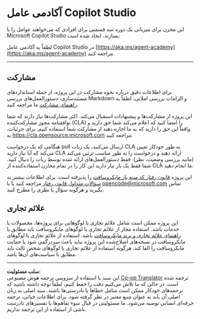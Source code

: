 <!--
CO_OP_TRANSLATOR_METADATA:
{
  "original_hash": "8bce990d8da924192fe923e852a19fbb",
  "translation_date": "2025-10-21T17:33:20+00:00",
  "source_file": "README.md",
  "language_code": "fa"
}
-->
# آکادمی عامل Copilot Studio

این مخزن برای میزبانی یک دوره سه قسمتی برای افرادی که می‌خواهند عوامل را با Microsoft Copilot Studio بسازند، ایجاد شده است.

لطفاً به آکادمی عامل Copilot Studio در [https://aka.ms/agent-academy](https://aka.ms/agent-academy) مراجعه کنید.

---

## مشارکت

برای اطلاعات دقیق درباره نحوه مشارکت در این پروژه، از جمله استانداردهای مستندسازی، دستورالعمل‌های بررسی Markdown و الزامات بررسی املایی، لطفاً به [راهنمای مشارکت](CONTRIBUTING.md) ما مراجعه کنید.

این پروژه از مشارکت‌ها و پیشنهادات استقبال می‌کند. اکثر مشارکت‌ها نیاز دارند که شما توافقنامه مجوز مشارکت‌کننده (CLA) را امضا کنید که اعلام می‌کند شما حق دارید و واقعاً این حق را دارید که به ما اجازه دهید از مشارکت شما استفاده کنیم. برای جزئیات، به <https://cla.opensource.microsoft.com> مراجعه کنید.

هنگامی که یک درخواست pull ارسال می‌کنید، یک ربات CLA به طور خودکار تعیین می‌کند که آیا نیاز دارید CLA ارائه دهید و درخواست را به طور مناسب تزئین می‌کند (مانند بررسی وضعیت، نظر). فقط دستورالعمل‌های ارائه شده توسط ربات را دنبال کنید. شما فقط یک بار نیاز دارید این کار را در تمام مخازن استفاده‌کننده از CLA ما انجام دهید.

این پروژه [قانون رفتار کد منبع باز مایکروسافت](https://opensource.microsoft.com/codeofconduct/) را پذیرفته است.
برای اطلاعات بیشتر به [سؤالات متداول قانون رفتار](https://opensource.microsoft.com/codeofconduct/faq/) مراجعه کنید یا با [opencode@microsoft.com](mailto:opencode@microsoft.com) تماس بگیرید و هرگونه سؤال یا نظری را مطرح کنید.

## علائم تجاری

این پروژه ممکن است شامل علائم تجاری یا لوگوهایی برای پروژه‌ها، محصولات یا خدمات باشد. استفاده مجاز از علائم تجاری یا لوگوهای مایکروسافت باید مطابق با [راهنمای علائم تجاری و برند مایکروسافت](https://www.microsoft.com/legal/intellectualproperty/trademarks/usage/general) باشد.
استفاده از علائم تجاری یا لوگوهای مایکروسافت در نسخه‌های اصلاح‌شده این پروژه نباید باعث سردرگمی شود یا حمایت مایکروسافت را القا کند.
هرگونه استفاده از علائم تجاری یا لوگوهای شخص ثالث باید مطابق با سیاست‌های آن‌ها باشد.

---

**سلب مسئولیت**:  
این سند با استفاده از سرویس ترجمه هوش مصنوعی [Co-op Translator](https://github.com/Azure/co-op-translator) ترجمه شده است. در حالی که ما تلاش می‌کنیم دقت را حفظ کنیم، لطفاً توجه داشته باشید که ترجمه‌های خودکار ممکن است شامل خطاها یا نادرستی‌ها باشند. سند اصلی به زبان اصلی آن باید به عنوان منبع معتبر در نظر گرفته شود. برای اطلاعات حیاتی، ترجمه حرفه‌ای انسانی توصیه می‌شود. ما مسئولیتی در قبال سوء تفاهم‌ها یا تفسیرهای نادرست ناشی از استفاده از این ترجمه نداریم.